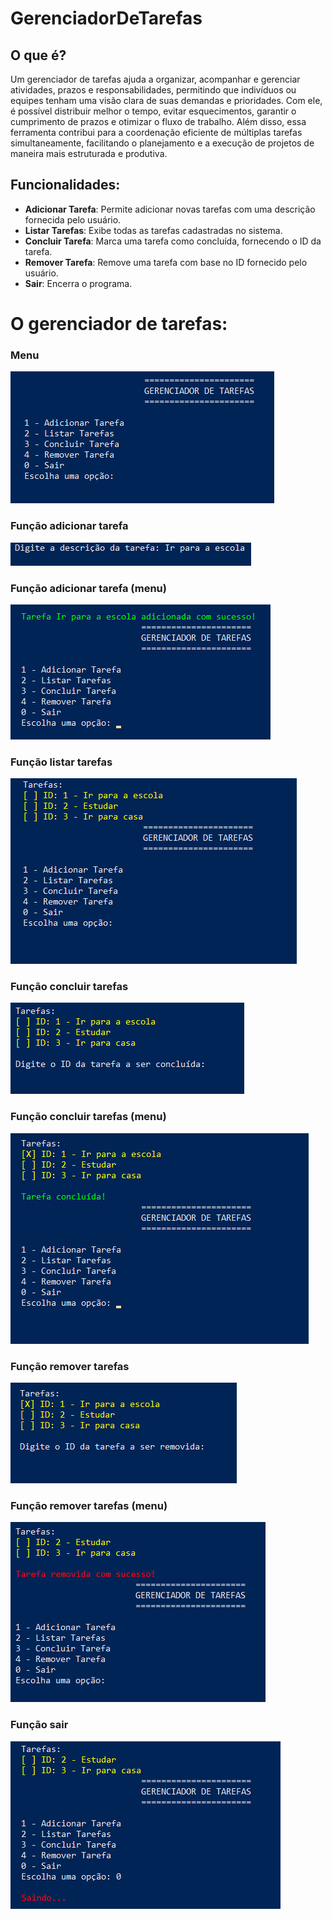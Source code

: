 # **GerenciadorDeTarefas**

## O que é?
Um gerenciador de tarefas ajuda a organizar, acompanhar e gerenciar atividades, prazos e responsabilidades, permitindo que indivíduos ou equipes tenham uma visão clara de suas demandas e prioridades. Com ele, é possível distribuir melhor o tempo, evitar esquecimentos, garantir o cumprimento de prazos e otimizar o fluxo de trabalho. Além disso, essa ferramenta contribui para a coordenação eficiente de múltiplas tarefas simultaneamente, facilitando o planejamento e a execução de projetos de maneira mais estruturada e produtiva.

## Funcionalidades:
- **Adicionar Tarefa**: Permite adicionar novas tarefas com uma descrição fornecida pelo usuário.
- **Listar Tarefas**: Exibe todas as tarefas cadastradas no sistema.
- **Concluir Tarefa**: Marca uma tarefa como concluída, fornecendo o ID da tarefa.
- **Remover Tarefa**: Remove uma tarefa com base no ID fornecido pelo usuário.
- **Sair**: Encerra o programa.

# O gerenciador de tarefas:

### Menu
<img src="img/img1.png">

### Função adicionar tarefa
<img src="img/img2.png">

### Função adicionar tarefa (menu)
<img src="img/img3.png">

### Função listar tarefas
<img src="img/img4.png">

### Função concluir tarefas
<img src="img/img5.png">

### Função concluir tarefas (menu)
<img src="img/img6.png">

### Função remover tarefas
<img src="img/img7.png">

### Função remover tarefas (menu)
<img src="img/img8.png">

### Função sair
<img src="img/img9.png">
